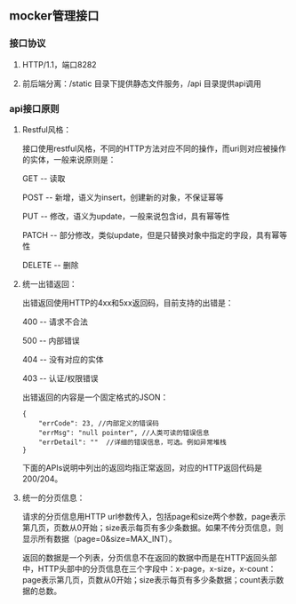 ## mocker管理接口 ##

### 接口协议 ###

1. HTTP/1.1，端口8282

2. 前后端分离：/static 目录下提供静态文件服务，/api 目录提供api调用

### api接口原则 ###

1. Restful风格：

    接口使用restful风格，不同的HTTP方法对应不同的操作，而uri则对应被操作的实体，一般来说原则是：

    GET -- 读取

    POST -- 新增，语义为insert，创建新的对象，不保证幂等

    PUT -- 修改，语义为update，一般来说包含id，具有幂等性

    PATCH -- 部分修改，类似update，但是只替换对象中指定的字段，具有幂等性

    DELETE -- 删除

2. 统一出错返回：

    出错返回使用HTTP的4xx和5xx返回码，目前支持的出错是：

    400 -- 请求不合法

    500 -- 内部错误

    404 -- 没有对应的实体

    403 -- 认证/权限错误

    出错返回的内容是一个固定格式的JSON：
    ```
    {
        "errCode": 23, //内部定义的错误码
        "errMsg": "null pointer", //人类可读的错误信息
        "errDetail": ""  //详细的错误信息，可选。例如异常堆栈
    }
    ```

    下面的APIs说明中列出的返回均指正常返回，对应的HTTP返回代码是200/204。

3. 统一的分页信息：

    请求的分页信息用HTTP url参数传入，包括page和size两个参数，page表示第几页，页数从0开始；size表示每页有多少条数据。如果不传分页信息，则显示所有数据（page=0&size=MAX_INT）。

    返回的数据是一个列表，分页信息不在返回的数据中而是在HTTP返回头部中，HTTP头部中的分页信息在三个字段中：x-page，x-size，x-count：page表示第几页，页数从0开始；size表示每页有多少条数据；count表示数据的总数。
